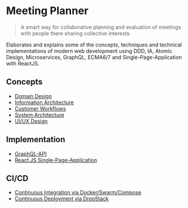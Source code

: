 # Meeting Planner

> A smart way for collaborative planning and evaluation of meetings with people there sharing collective interests.

Elaborates and explains some of the concepts, techniques and technical implementations of modern web development using DDD, IA, Atomic Design, Microservices, GraphQL, ECMA6/7 and Single-Page-Application with ReactJS.

## Concepts

* [Domain Design](docs/domain-design.md)
* [Information Architecture](docs/information-architecture.md)
* [Customer Workflows](docs/workflows.md)
* [System Architecture](docs/system-architecture.md)
* [UI/UX Design](docs/ui-ux-design.md)

## Implementation

* [GraphQL-API](graphql-api/README.md)
* [React.JS Single-Page-Application](web-app/README.md)

## CI/CD

* [Continuous Integration via Docker/Swarm/Compose](distribution/README.md)
* [Continuous Deployment via DropStack](https://dropstack.run)
